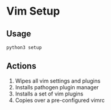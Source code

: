 Vim Setup
=========

## Usage

```
python3 setup
```

## Actions

  1. Wipes all vim settings and plugins
  2. Installs pathogen plugin manager
  3. Installs a set of vim plugins
  5. Copies over a pre-configured vimrc







